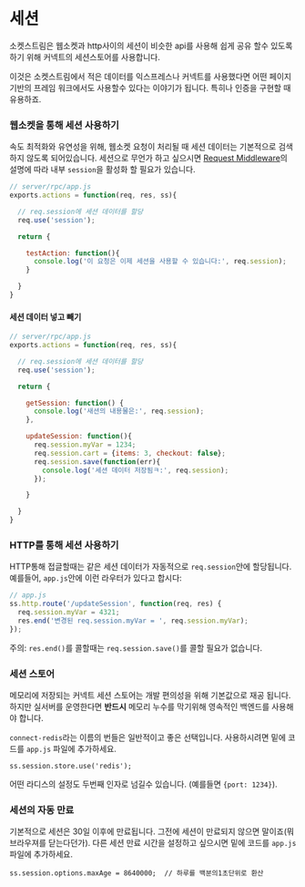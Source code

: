 # 세션
<!---# Sessions-->

소켓스트림은 웹소켓과 http사이의 세션이 비슷한 api를 사용해 쉽게 공유 할수 있도록 하기 위해 커넥트의 세션스토어를 사용합니다.
<!--SocketStream uses the Connect Session Store to ensure sessions can be easily shared between HTTP and Websocket requests using a similar API.-->

이것은 소켓스트림에서 적은 데이터를 익스프레스나 커넥트를 사용했다면 어떤 페이지 기반의 프레임 워크에서도 사용할수 있다는 이야기가 됩니다. 특히나 인증을 구현할 때 유용하죠.
<!--This means you're able to write data to a session from SocketStream and then use it in Express.js or any other page-based framework which uses Connect - especially useful when performing authentication.-->


### 웹소켓을 통해 세션 사용하기
<!---### Using Sessions over Websockets-->

속도 최적화와 유연성을 위해, 웹소켓 요청이 처리될 때 세션 데이터는 기본적으로 검색하지 않도록 되어있습니다. 세션으로 무언가 하고 싶으시면 [Request Middleware](https://github.com/socketstream/socketstream/blob/master/doc/guide/en/request_middleware.md)의 설명에 따라 내부 `session`을 활성화 할 필요가 있습니다.
<!--For optimum speed and flexibility, session data is not retrieved by default when a websocket request is processed by the server. Before you do anything with sessions, you'll need to activate the internal `session` [Request Middleware](https://github.com/socketstream/socketstream/blob/master/doc/guide/en/request_middleware.md) as shown below:-->

``` javascript
// server/rpc/app.js
exports.actions = function(req, res, ss){

  // req.session에 세션 데이터를 할당
  req.use('session');

  return {

    testAction: function(){
      console.log('이 요청은 이제 세션을 사용할 수 있습니다:', req.session);
    }

  }
}
```
<!--// Load session data into req.session-->
<!--console.log('This request now has session data:', req.session);-->

#### 세션 데이터 넣고 빼기
<!---#### Getting/Setting Custom Session Data-->

``` javascript
// server/rpc/app.js
exports.actions = function(req, res, ss){

  // req.session에 세션 데이터를 할당
  req.use('session');

  return {

    getSession: function() {
      console.log('새션의 내용물은:', req.session);
    },

    updateSession: function(){
      req.session.myVar = 1234;
      req.session.cart = {items: 3, checkout: false};
      req.session.save(function(err){
        console.log('세션 데이터 저장됨ㅋ:', req.session);
      });

    }

  }
}
```
<!--// Load session data into req.session-->
<!--console.log('The contents of my session is', req.session);-->
<!--console.log('Session data has been saved:', req.session);-->

### HTTP를 통해 세션 사용하기
<!---### Using Sessions over HTTP-->

HTTP통해 접글할때는 같은 세션 데이터가 자동적으로 `req.session`안에 할당됩니다. 예를들어,  `app.js`안에 이런 라우터가 있다고 합시다:
<!--The same session data is automatically loaded into `req.session` when accessed over HTTP. For example, append this route to your `app.js` file:-->

``` javascript
// app.js
ss.http.route('/updateSession', function(req, res) {
  req.session.myVar = 4321;
  res.end('변경된 req.session.myVar = ', req.session.myVar);
});
```
<!--res.end('req.session.myVar has been updated to', req.session.myVar);-->

주의: `res.end()`를 콜할때는 `req.session.save()`를 콜할 필요가 없습니다.
<!--Note: There is no need to call `req.session.save()` if you're calling `res.end()`.-->


### 세션 스토어
<!---### Session Stores-->

메모리에 저장되는 커넥트 세션 스토어는 개발 편의성을 위해 기본값으로 재공 됩니다. 하지만 실서버를 운영한다면 **반드시** 메모리 누수를 막기위해 영속적인 백엔드를 사용해야 합니다.
<!--The in-memory Connect Session Store is used by default to allow you to start developing easily. Before your app goes into production you **must** use a Connect Session Store with a persistent backend to avoid memory leaks.-->

`connect-redis`라는 이름의 번들은 일반적이고 좋은 선택입니다. 사용하시려면 밑에 코드를 `app.js` 파일에 추가하세요.
<!--We have bundled the `connect-redis` store as standard as this makes an excellent choice. To use it, add the following line to your `app.js` file:-->

    ss.session.store.use('redis');

어떤 라디스의 설정도 두번째 인자로 넘길수 있습니다. (예를들면 `{port: 1234}`).
<!--Any Redis configuration can be passed to the second argument (e.g `{port: 1234}`).-->


### 세션의 자동 만료
<!---### Auto-expiring Sessions-->

기본적으로 세션은 30일 이후에 만료됩니다. 그전에 세션이 만료되지 않으면 말이죠(뭐 브라우져를 닫는다던가). 다른 세션 만료 시간을 설정하고 싶으시면 밑에 코드를 `app.js` 파일에 추가하세요.
<!--By default sessions will expire within 30 days, unless the session is terminated beforehand (e.g. the user closes the browser). To set a different expiry time put the following in your `app.js` file:-->

    ss.session.options.maxAge = 8640000;  // 하루를 백분의1초단위로 환산
<!--ss.session.options.maxAge = 8640000;  // one day in miliseconds-->

